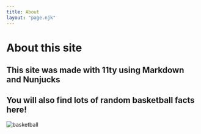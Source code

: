 ```yaml
---
title: About
layout: "page.njk"
---
```


# About this site

## This site was made with 11ty using Markdown and Nunjucks
## You will also find lots of random basketball facts here!

<img src="../img/bball.jpg" alt="basketball">
